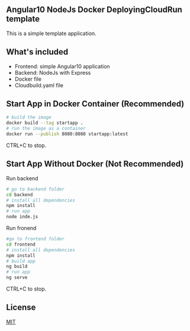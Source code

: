 ## Angular10 NodeJs Docker DeployingCloudRun template

This is a simple template application.

## What's included
 - Frontend: simple Angular10 application
 - Backend: NodeJs with Express
 - Docker file
 - Cloudbuild.yaml file

## Start App in Docker Container (Recommended)
```bash
# build the image
docker build --tag startapp .
# run the image as a container
docker run --publish 8080:8080 startapp:latest
```

CTRL+C to stop.

## Start App Without Docker (Not Recommended)
Run backend
```bash
# go to backend folder
cd backend
# install all dependencies
npm install
# run app
node inde.js
```

Run fronend

```bash
#go to frontend folder
cd frontend
# install all dependencies
npm install
# build app
ng build
# run app
ng serve
```
CTRL+C to stop.
    
## License
[MIT](https://choosealicense.com/licenses/mit/)